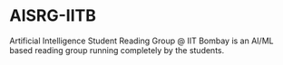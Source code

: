 # AISRG-IITB
Artificial Intelligence Student Reading Group @ IIT Bombay is an AI/ML based reading group running completely by the students. 